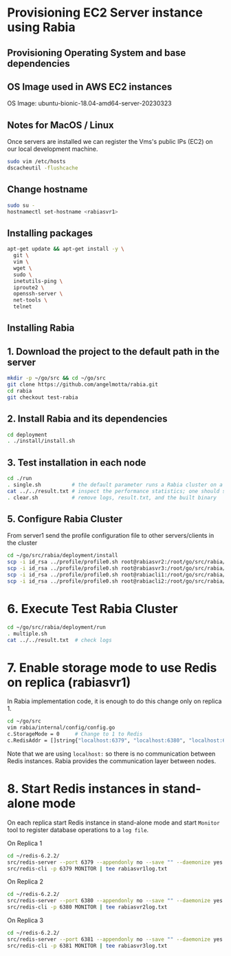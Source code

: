 # Provisioning EC2 Server instance using Rabia

## Provisioning Operating System and base dependencies

## OS Image used in AWS EC2 instances

OS Image: ubuntu-bionic-18.04-amd64-server-20230323

## Notes for MacOS / Linux

Once servers are installed we can register the Vms's public
IPs (EC2) on our local development machine.

```bash
sudo vim /etc/hosts
dscacheutil -flushcache
```

## Change hostname

```bash
sudo su -
hostnamectl set-hostname <rabiasvr1>
```

## Installing packages

```bash
apt-get update && apt-get install -y \
  git \
  vim \
  wget \
  sudo \
  inetutils-ping \
  iproute2 \
  openssh-server \
  net-tools \
  telnet
```

## Installing Rabia

## 1. Download the project to the default path in the server

```bash
mkdir -p ~/go/src && cd ~/go/src
git clone https://github.com/angelmotta/rabia.git
cd rabia
git checkout test-rabia
```

## 2. Install Rabia and its dependencies

```bash
cd deployment
. ./install/install.sh
```

## 3. Test installation in each node

```bash
cd ./run
. single.sh          # the default parameter runs a Rabia cluster on a single machine for 20 seconds
cat ../../result.txt # inspect the performance statistics; one should see a few lines of file output
. clear.sh           # remove logs, result.txt, and the built binary
```

## 5. Configure Rabia Cluster

From server1 send the profile configuration file to other servers/clients in the cluster

```bash
cd ~/go/src/rabia/deployment/install
scp -i id_rsa ../profile/profile0.sh root@rabiasvr2:/root/go/src/rabia/deployment/profile/
scp -i id_rsa ../profile/profile0.sh root@rabiasvr3:/root/go/src/rabia/deployment/profile/
scp -i id_rsa ../profile/profile0.sh root@rabiacli1:/root/go/src/rabia/deployment/profile/
scp -i id_rsa ../profile/profile0.sh root@rabiacli2:/root/go/src/rabia/deployment/profile/
```

# 6. Execute Test Rabia Cluster

```bash
cd ~/go/src/rabia/deployment/run
. multiple.sh
cat ../../result.txt  # check logs
```

# 7. Enable storage mode to use Redis on replica (rabiasvr1)

In Rabia implementation code, it is enough to do this change only on replica 1.

```bash
cd ~/go/src
vim rabia/internal/config/config.go
c.StorageMode = 0     # Change to 1 to Redis
c.RedisAddr = []string{"localhost:6379", "localhost:6380", "localhost:6381"}
```

Note that we are using `localhost:` so there is no communication between Redis instances. Rabia provides the communication layer between nodes.

# 8. Start Redis instances in stand-alone mode

On each replica start Redis instance in stand-alone mode and start `Monitor` tool to register database operations to a `log file`.

On Replica 1

```bash
cd ~/redis-6.2.2/
src/redis-server --port 6379 --appendonly no --save "" --daemonize yes
src/redis-cli -p 6379 MONITOR | tee rabiasvr1log.txt
```

On Replica 2

```bash
cd ~/redis-6.2.2/
src/redis-server --port 6380 --appendonly no --save "" --daemonize yes
src/redis-cli -p 6380 MONITOR | tee rabiasvr2log.txt
```

On Replica 3

```bash
cd ~/redis-6.2.2/
src/redis-server --port 6381 --appendonly no --save "" --daemonize yes
src/redis-cli -p 6381 MONITOR | tee rabiasvr3log.txt
```
